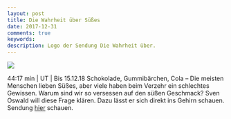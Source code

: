 ```yaml
---
layout: post
title: Die Wahrheit über Süßes
date: 2017-12-31
comments: true
keywords:
description: Logo der Sendung Die Wahrheit über.
---
```



<img src="https://raw.githubusercontent.com/ohlalab/ohlalab.github.io/master/images/384.jpg" class="img-fluid">

44:17 min | UT | Bis 15.12.18   Schokolade, Gummibärchen, Cola – Die meisten Menschen lieben Süßes, aber viele haben beim Verzehr ein schlechtes Gewissen. Warum sind wir so versessen auf den süßen Geschmack? Sven Oswald will diese Frage klären. Dazu lässt er sich direkt ins Gehirn schauen. Sendung [hier](http://mediathek.rbb-online.de/tv/Die-Wahrheit-%C3%BCber-/Die-Wahrheit-%C3%BCber-S%C3%BC%C3%9Fes/rbb-Fernsehen/Video?bcastId=47569466&documentId=48409268) schauen.
